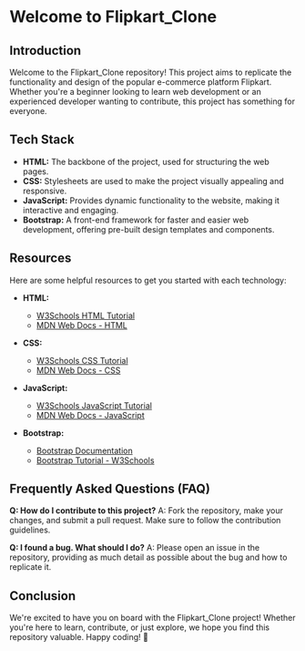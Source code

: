 # Welcome to Flipkart_Clone

## Introduction
Welcome to the Flipkart_Clone repository! This project aims to replicate the functionality and design of the popular e-commerce platform Flipkart. Whether you're a beginner looking to learn web development or an experienced developer wanting to contribute, this project has something for everyone.

## Tech Stack
- **HTML:** The backbone of the project, used for structuring the web pages.
- **CSS:** Stylesheets are used to make the project visually appealing and responsive.
- **JavaScript:** Provides dynamic functionality to the website, making it interactive and engaging.
- **Bootstrap:** A front-end framework for faster and easier web development, offering pre-built design templates and components.

## Resources
Here are some helpful resources to get you started with each technology:

- **HTML:**
  - [W3Schools HTML Tutorial](https://www.w3schools.com/html/)
  - [MDN Web Docs - HTML](https://developer.mozilla.org/en-US/docs/Web/HTML)

- **CSS:**
  - [W3Schools CSS Tutorial](https://www.w3schools.com/css/)
  - [MDN Web Docs - CSS](https://developer.mozilla.org/en-US/docs/Web/CSS)

- **JavaScript:**
  - [W3Schools JavaScript Tutorial](https://www.w3schools.com/js/)
  - [MDN Web Docs - JavaScript](https://developer.mozilla.org/en-US/docs/Web/JavaScript)

- **Bootstrap:**
  - [Bootstrap Documentation](https://getbootstrap.com/docs/5.1/getting-started/introduction/)
  - [Bootstrap Tutorial - W3Schools](https://www.w3schools.com/bootstrap/)

## Frequently Asked Questions (FAQ)
**Q: How do I contribute to this project?**
A: Fork the repository, make your changes, and submit a pull request. Make sure to follow the contribution guidelines.

**Q: I found a bug. What should I do?**
A: Please open an issue in the repository, providing as much detail as possible about the bug and how to replicate it.

## Conclusion
We're excited to have you on board with the Flipkart_Clone project! Whether you're here to learn, contribute, or just explore, we hope you find this repository valuable. Happy coding! 🚀
